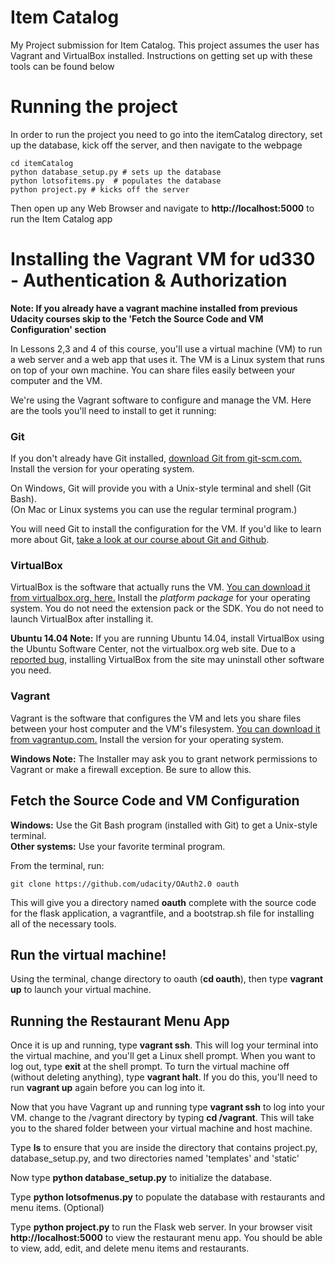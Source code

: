 # Item Catalog
My Project submission for Item Catalog. This project assumes the user has Vagrant and VirtualBox installed. Instructions on getting set up with these tools can be found below 

# Running the project 

In order to run the project you need to go into the itemCatalog directory, set up the database, kick off the server, and then navigate to the webpage 

```
cd itemCatalog
python database_setup.py # sets up the database
python lotsofitems.py  # populates the database
python project.py # kicks off the server
```

Then open up any Web Browser and navigate to **http://localhost:5000** to run the Item Catalog app

# Installing the Vagrant VM for ud330 - Authentication & Authorization

**Note: If you already have a vagrant machine installed from previous Udacity courses skip to the 'Fetch the Source Code and VM Configuration' section**

In Lessons 2,3 and 4 of this course, you'll use a virtual machine (VM) to run a web server and a web app that uses it. The VM is a Linux system that runs on top of your own machine.  You can share files easily between your computer and the VM.

We're using the Vagrant software to configure and manage the VM. Here are the tools you'll need to install to get it running:

### Git

If you don't already have Git installed, [download Git from git-scm.com.](http://git-scm.com/downloads) Install the version for your operating system.

On Windows, Git will provide you with a Unix-style terminal and shell (Git Bash).  
(On Mac or Linux systems you can use the regular terminal program.)

You will need Git to install the configuration for the VM. If you'd like to learn more about Git, [take a look at our course about Git and Github](http://www.udacity.com/course/ud775).

### VirtualBox

VirtualBox is the software that actually runs the VM. [You can download it from virtualbox.org, here.](https://www.virtualbox.org/wiki/Downloads)  Install the *platform package* for your operating system.  You do not need the extension pack or the SDK. You do not need to launch VirtualBox after installing it.

**Ubuntu 14.04 Note:** If you are running Ubuntu 14.04, install VirtualBox using the Ubuntu Software Center, not the virtualbox.org web site. Due to a [reported bug](http://ubuntuforums.org/showthread.php?t=2227131), installing VirtualBox from the site may uninstall other software you need.

### Vagrant

Vagrant is the software that configures the VM and lets you share files between your host computer and the VM's filesystem.  [You can download it from vagrantup.com.](https://www.vagrantup.com/downloads) Install the version for your operating system.

**Windows Note:** The Installer may ask you to grant network permissions to Vagrant or make a firewall exception. Be sure to allow this.

## Fetch the Source Code and VM Configuration

**Windows:** Use the Git Bash program (installed with Git) to get a Unix-style terminal.  
**Other systems:** Use your favorite terminal program.

From the terminal, run:

    git clone https://github.com/udacity/OAuth2.0 oauth

This will give you a directory named **oauth** complete with the source code for the flask application, a vagrantfile, and a bootstrap.sh file for installing all of the necessary tools. 

## Run the virtual machine!

Using the terminal, change directory to oauth (**cd oauth**), then type **vagrant up** to launch your virtual machine.


## Running the Restaurant Menu App
Once it is up and running, type **vagrant ssh**. This will log your terminal into the virtual machine, and you'll get a Linux shell prompt. When you want to log out, type **exit** at the shell prompt.  To turn the virtual machine off (without deleting anything), type **vagrant halt**. If you do this, you'll need to run **vagrant up** again before you can log into it.


Now that you have Vagrant up and running type **vagrant ssh** to log into your VM.  change to the /vagrant directory by typing **cd /vagrant**. This will take you to the shared folder between your virtual machine and host machine.

Type **ls** to ensure that you are inside the directory that contains project.py, database_setup.py, and two directories named 'templates' and 'static'

Now type **python database_setup.py** to initialize the database.

Type **python lotsofmenus.py** to populate the database with restaurants and menu items. (Optional)

Type **python project.py** to run the Flask web server. In your browser visit **http://localhost:5000** to view the restaurant menu app.  You should be able to view, add, edit, and delete menu items and restaurants.
